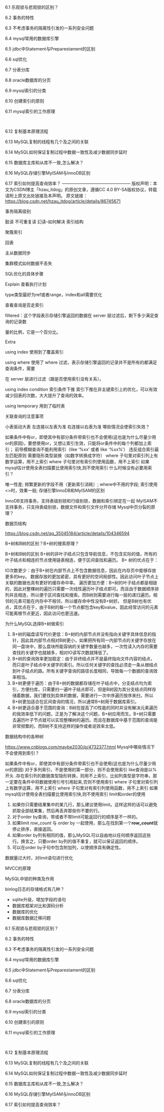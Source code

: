 6.1 乐观锁与悲观锁的区别？

6.2 事务的特性

6.3 不考虑事务的隔离性引发的一系列安全问题

6.4 mysql常用的数据库引擎

6.5 jdbc中Statement与Preparestament的区别

6.6 sql优化

6.7 分表分库

6.8 oracle数据库的分页

6.9 mysql索引的分类

6.10 创建索引的原则

6.11 mysql索引的工作原理

 

6.12 复制基本原理流程

6.13 MySQL复制的线程有几个及之间的关联

6.14 MySQL如何保证复制过程中数据一致性及减少数据同步延时

6.15 数据库主库和从库不一致,怎么解决？

6.16 MySQL存储引擎MyISAM与InnoDB区别 

6.17 索引如何提高查询效率？
————————————————
版权声明：本文为CSDN博主「hzau_itdog」的原创文章，遵循CC 4.0 BY-SA版权协议，转载请附上原文出处链接及本声明。
原文链接：https://blog.csdn.net/hzau_itdog/article/details/86745671



事务隔离级别

脏读
不可重复读
幻读–如何解决
索引结构

聚簇索引

回表

主从数据同步

集群模式如何数据不丢失

SQL优化的具体步骤

Explain 查看执行计划

type类型最好为ref或者range，index和all需要优化

查看查询是否走索引

filtered：这个字段表示存储引擎返回的数据在 server 层过滤后，剩下多少满足查询的记录数

量的比例，它是一个百分比。

Extra

using index 使用到了覆盖索引

using where 使用了 where 过滤，表示存储引擎返回的记录并不是所有的都满足查询条件，需要

在 server 层进行过滤（跟是否使用索引没有关系）。

using index condition 索引条件下推 索引下推在非主键索引上的优化，可以有效减少回表的次数，大大提升了查询的效率。

using temporary 用到了临时表

关联查询的注意事项

小表驱动大表
左连接以左表为准
右连接以右表为准
哪些情况会使索引失效？

如果条件中有or，即使其中有部分条件带索引也不会使用(这也是为什么尽量少用or的原因)，要想使用or，又想让索引生效，只能将or条件中的每个列都加上索引；
前导模糊查询不能利用索引（like ‘%xx’ 或者 like ‘%xx%’）
违反组合索引最左匹配原则
需要隐形类型装换（如数字转换成字符）
where 子句里对索引列上有数学运算，用不上索引
where 子句里对有索引列使用函数，用不上索引
如果mysql估计使用全表扫描要比使用索引快,则不使用索引
什么时候没有必要用索引？

唯一性差;
频繁更新的字段不用（更新索引消耗）;
where中不用的字段;
索引使用<>时，效果一般;
存储引擎InnoDB和MyISAM的区别

InnoDB支持事务，支持表级别锁和行级别锁，数据和索引绑定在一起
MyISAM不支持事务，只支持表级别锁，数据文件和索引文件分开存储
Mysql中页分裂的原理？

数据页结构

https://blog.csdn.net/qq_35045184/article/details/104346594

B+树和B树的区别？B+树的搜索原理？

B+树和B树的区别
B+树的非叶子结点只包含导航信息，不包含实际的值，所有的叶子结点和相连的节点使用链表相连，便于区间查找和遍历。
B+ 树的优点在于：

IO次数更少：由于B+树在内部节点上不包含数据信息，因此在内存页中能够存放更多的key。 数据存放的更加紧密，具有更好的空间局部性。因此访问叶子节点上关联的数据也具有更好的缓存命中率。
遍历更加方便：B+树的叶子结点都是相链的，因此对整棵树的遍历只需要一次线性遍历叶子结点即可。而且由于数据顺序排列并且相连，所以便于区间查找和搜索。而B树则需要进行每一层的递归遍历。相邻的元素可能在内存中不相邻，所以缓存命中性没有B+树好。
但是B树也有优点，其优点在于，由于B树的每一个节点都包含key和value，因此经常访问的元素可能离根节点更近，因此访问也更迅速。

为什么MySQL选择B+树做索引

1. B+树的磁盘读写代价更低：B+树的内部节点并没有指向关键字具体信息的指针，因此其内部节点相对B树更小，如果把所有同一内部节点的关键字存放在同一盘块中，那么盘块所能容纳的关键字数量也越多，一次性读入内存的需要查找的关键字也就越多，相对IO读写次数就降低了。
2. B+树的查询效率更加稳定：由于非终结点并不是最终指向文件内容的结点，而只是叶子结点中关键字的索引。所以任何关键字的查找必须走一条从根结点到叶子结点的路。所有关键字查询的路径长度相同，导致每一个数据的查询效率相当。
3. B+树更便于遍历：由于B+树的数据都存储在叶子结点中，分支结点均为索引，方便扫库，只需要扫一遍叶子结点即可，但是B树因为其分支结点同样存储着数据，我们要找到具体的数据，需要进行一次中序遍历按序来扫，所以B+树更加适合在区间查询的情况，所以通常B+树用于数据库索引。
4. B+树更适合基于范围的查询：B树在提高了IO性能的同时并没有解决元素遍历的我效率低下的问题，正是为了解决这个问题，B+树应用而生。B+树只需要去遍历叶子节点就可以实现整棵树的遍历。而且在数据库中基于范围的查询是非常频繁的，而B树不支持这样的操作或者说效率太低。

数据结构中的各种树

https://www.cnblogs.com/maybe2030/p/4732377.html
Mysql中哪些情况下不会使用到索引？

如果条件中有or，即使其中有部分条件带索引也不会使用(这也是为什么尽量少用or的原因)
对于多列索引，不是使用的第一部分，则不会使用索引
like查询是以%开头
.存在索引列的数据类型隐形转换，则用不上索引，比如列类型是字符串，那一定要在条件中将数据使用引号引用起来,否则不使用索引
where 子句里对索引列上有数学运算，用不上索引
where 子句里对有索引列使用函数，用不上索引
如果mysql估计使用全表扫描要比使用索引快,则不使用索引
limit和order的使用

1. 如果你只需要结果集中的某几行，那么建议使用limit。这样这样的话可以避免抓取全部结果集，然后再丢弃那些你不要的行。
2. 对于order by查询，带或者不带limit可能返回行的顺序是不一样的。
3. 如果limit *row_count* 与 order by 一起使用，那么在找到第一个***row_count***就停止排序，直接返回。
4. 如果order by列有相同的值，那么MySQL可以自由地以任何顺序返回这些行。换言之，只要order by列的值不重复，就可以保证返回的顺序。
5. 可以在order by子句中包含附加列，以使顺序具有确定性。

数据量过大时，对limit语句进行优化

MVCC的原理

MySQL中锁的种类及作用

binlog日志的存储格式有几种？

* sqlite升级，增加字段的语句
* 数据库框架对比和源码分析
* 数据库的优化
* 数据库数据迁移问题

6.1 乐观锁与悲观锁的区别？

6.2 事务的特性

6.3 不考虑事务的隔离性引发的一系列安全问题

6.4 mysql常用的数据库引擎

6.5 jdbc中Statement与Preparestament的区别

6.6 sql优化

6.7 分表分库

6.8 oracle数据库的分页

6.9 mysql索引的分类

6.10 创建索引的原则

6.11 mysql索引的工作原理

 

6.12 复制基本原理流程

6.13 MySQL复制的线程有几个及之间的关联

6.14 MySQL如何保证复制过程中数据一致性及减少数据同步延时

6.15 数据库主库和从库不一致,怎么解决？

6.16 MySQL存储引擎MyISAM与InnoDB区别 

6.17 索引如何提高查询效率？
